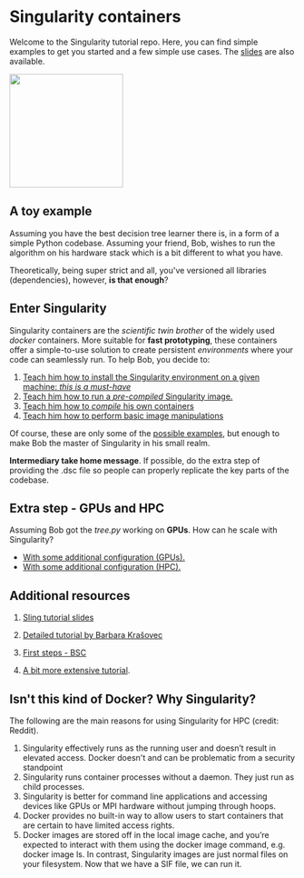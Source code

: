 # Singularity containers

Welcome to the Singularity tutorial repo. Here, you can find simple examples to get you started and a few simple use cases. The [slides](slides.pdf) are also available.

<img src="https://www.msi.umn.edu/sites/default/files/singularity.png" width="200" height="200" />

## A toy example

Assuming you have the best decision tree learner there is, in a form of a simple Python codebase. Assuming your friend, Bob, wishes to run the algorithm on his hardware stack which is a bit different to what you have.

Theoretically, being super strict and all, you've versioned all libraries (dependencies), however, **is that enough**?

## Enter Singularity

Singularity containers are the *scientific twin brother* of the widely used *docker* containers. More suitable for **fast prototyping**, these containers offer a simple-to-use solution to create persistent *environments* where your code can seamlessly run. To help Bob, you decide to:

1. [Teach him how to install the Singularity environment on a given machine: *this is a must-have*](installation.md)
2. [Teach him how to run a _pre-compiled_ Singularity image.](running.md)
3. [Teach him how to _compile_ his own containers](compilation.md)
4. [Teach him how to perform basic image manipulations](manipulation.md)

Of course, these are only some of the [possible examples](https://sylabs.io/guides/3.0/user-guide/build_env.html), but enough to make Bob the master of Singularity in his small realm.

**Intermediary take home message**. If possible, do the extra step of providing the .dsc file so people can properly replicate the key parts of the codebase.

## Extra step - GPUs and HPC
Assuming Bob got the *tree.py* working on **GPUs**. How can he scale with Singularity?

+ [With some additional configuration (GPUs).](gpu.md)
+ [With some additional configuration (HPC).](hpc.md)

## Additional resources
1. [Sling tutorial slides](http://www.sling.si/sling/wp-content/uploads/2020/03/Krasovec_Javorsek-sling-maister-fri2020.pdf)

2. [Detailed tutorial by Barbara Krašovec](http://www.sling.si/sling/vec/dogodki/vzd1-2018/#Anatomija_vsebnikov)

3. [First steps - BSC](https://www.bsc.es/support/PATC/2ndDAY/11:00-12:00_Containers-HPC.pdf)

4. [A bit more extensive tutorial](https://github.com/NIH-HPC/Singularity-Tutorial).

## Isn't this kind of Docker? Why Singularity?

The following are the main reasons for using Singularity for HPC (credit: Reddit).

1. Singularity effectively runs as the running user and doesn’t result in elevated access. Docker doesn't and can be problematic from a security standpoint
2. Singularity runs container processes without a daemon. They just run as child processes.
3. Singularity is better for command line applications and accessing devices like GPUs or MPI hardware without jumping through hoops.
4. Docker provides no built-in way to allow users to start containers that are certain to have limited access rights.
5.  Docker images are stored off in the local image cache, and you’re expected to interact with them using the docker image command, e.g. docker image ls.
In contrast, Singularity images are just normal files on your filesystem. Now that we have a SIF file, we can run it.


